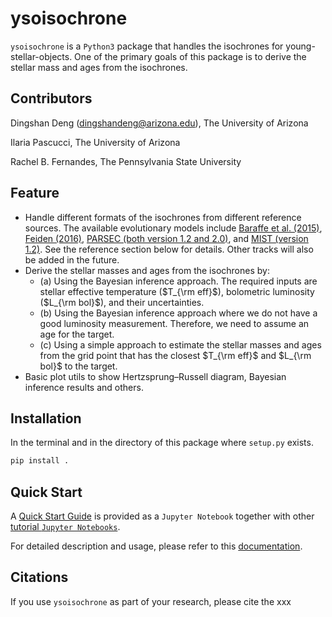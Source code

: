 # ysoisochrone

`ysoisochrone` is a `Python3` package that handles the isochrones for young-stellar-objects. One of the primary goals of this package is to derive the stellar mass and ages from the isochrones.

## Contributors

Dingshan Deng (dingshandeng@arizona.edu), The University of Arizona

Ilaria Pascucci, The University of Arizona

Rachel B. Fernandes, The Pennsylvania State University

## Feature 

- Handle different formats of the isochrones from different reference sources. The available evolutionary models include [Baraffe et al. (2015)](https://ui.adsabs.harvard.edu/abs/2015A%26A...577A..42B/abstract), [Feiden (2016)](https://ui.adsabs.harvard.edu/abs/2016A%26A...593A..99F/abstract), [PARSEC (both version 1.2 and 2.0)](http://stev.oapd.inaf.it/PARSEC/index.html), and [MIST (version 1.2)](https://waps.cfa.harvard.edu/MIST/). See the reference section below for details. Other tracks will also be added in the future.
- Derive the stellar masses and ages from the isochrones by:
	- (a) Using the Bayesian inference approach. The required inputs are stellar effective temperature ($T_{\rm eff}$), bolometric luminosity ($L_{\rm bol}$), and their uncertainties.
	- (b) Using the Bayesian inference approach where we do not have a good luminosity measurement. Therefore, we need to assume an age for the target.
	- (c) Using a simple approach to estimate the stellar masses and ages from the grid point that has the closest $T_{\rm eff}$ and $L_{\rm bol}$ to the target.
- Basic plot utils to show Hertzsprung–Russell diagram, Bayesian inference results and others.

## Installation

In the terminal and in the directory of this package where `setup.py` exists.

```bash 
pip install .
```

## Quick Start

A [Quick Start Guide](./tutorials/ysoisochrone_basics.ipynb) is provided as a `Jupyter Notebook` together with other [tutorial `Jupyter Notebooks`](./tutorials/).

For detailed description and usage, please refer to this [documentation](./docs/build/html/index.html).

## Citations
If you use `ysoisochrone` as part of your research, please cite the xxx
